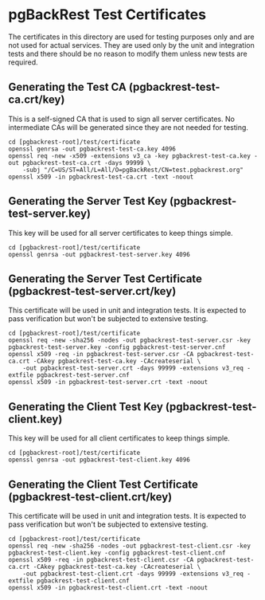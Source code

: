 # pgBackRest Test Certificates

The certificates in this directory are used for testing purposes only and are not used for actual services.  They are used only by the unit and integration tests and there should be no reason to modify them unless new tests are required.

## Generating the Test CA (pgbackrest-test-ca.crt/key)

This is a self-signed CA that is used to sign all server certificates.  No intermediate CAs will be generated since they are not needed for testing.

```
cd [pgbackrest-root]/test/certificate
openssl genrsa -out pgbackrest-test-ca.key 4096
openssl req -new -x509 -extensions v3_ca -key pgbackrest-test-ca.key -out pgbackrest-test-ca.crt -days 99999 \
    -subj "/C=US/ST=All/L=All/O=pgBackRest/CN=test.pgbackrest.org"
openssl x509 -in pgbackrest-test-ca.crt -text -noout
```

## Generating the Server Test Key (pgbackrest-test-server.key)

This key will be used for all server certificates to keep things simple.

```
cd [pgbackrest-root]/test/certificate
openssl genrsa -out pgbackrest-test-server.key 4096
```

## Generating the Server Test Certificate (pgbackrest-test-server.crt/key)

This certificate will be used in unit and integration tests.  It is expected to pass verification but won't be subjected to extensive testing.

```
cd [pgbackrest-root]/test/certificate
openssl req -new -sha256 -nodes -out pgbackrest-test-server.csr -key pgbackrest-test-server.key -config pgbackrest-test-server.cnf
openssl x509 -req -in pgbackrest-test-server.csr -CA pgbackrest-test-ca.crt -CAkey pgbackrest-test-ca.key -CAcreateserial \
    -out pgbackrest-test-server.crt -days 99999 -extensions v3_req -extfile pgbackrest-test-server.cnf
openssl x509 -in pgbackrest-test-server.crt -text -noout
```

## Generating the Client Test Key (pgbackrest-test-client.key)

This key will be used for all client certificates to keep things simple.

```
cd [pgbackrest-root]/test/certificate
openssl genrsa -out pgbackrest-test-client.key 4096
```

## Generating the Client Test Certificate (pgbackrest-test-client.crt/key)

This certificate will be used in unit and integration tests. It is expected to pass verification but won't be subjected to extensive testing.

```
cd [pgbackrest-root]/test/certificate
openssl req -new -sha256 -nodes -out pgbackrest-test-client.csr -key pgbackrest-test-client.key -config pgbackrest-test-client.cnf
openssl x509 -req -in pgbackrest-test-client.csr -CA pgbackrest-test-ca.crt -CAkey pgbackrest-test-ca.key -CAcreateserial \
    -out pgbackrest-test-client.crt -days 99999 -extensions v3_req -extfile pgbackrest-test-client.cnf
openssl x509 -in pgbackrest-test-client.crt -text -noout
```
